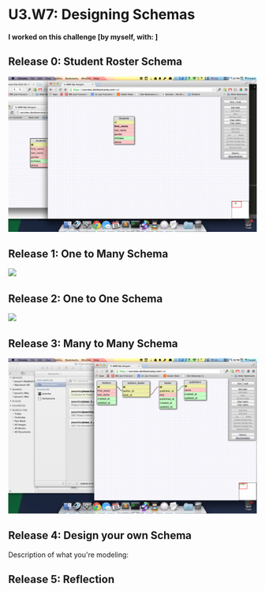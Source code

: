 # U3.W7: Designing Schemas


#### I worked on this challenge [by myself, with: ]


## Release 0: Student Roster Schema
<img src="../imgs/challenge_2/students.png">


## Release 1: One to Many Schema
<img src="../imgs/challenge_2/user_orders.png">


## Release 2: One to One Schema
<img src="../imgs/challenge_2/faceboook.png">


## Release 3: Many to Many Schema
<img src="../imgs/challenge_2/author_book_pub.png">


## Release 4: Design your own Schema
Description of what you're modeling: 

<!-- display your one-to-one image inline here -->
<!-- display your many-to-many image inline here -->

## Release 5: Reflection
